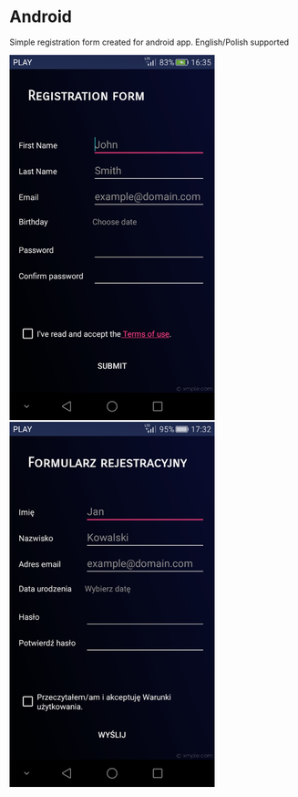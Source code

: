 # Android

Simple registration form created for android app.
English/Polish supported

<img src="https://github.com/k4cper93/Android/blob/master/screenshots/ss1.png" width="360" height="640"> <img src="https://github.com/k4cper93/Android/blob/master/screenshots/ss2.png" width="360" height="640">

